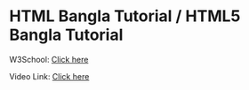 # HTML Bangla Tutorial / HTML5 Bangla Tutorial

W3School: [Click here](https://www.w3schools.com/html/default.asp)

Video Link: [Click here](https://www.youtube.com/playlist?list=PLm64fbD5OnxuObyOVSxcM0TUcBLDF2w64)
